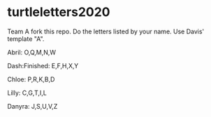 # turtleletters2020
Team A fork this repo.
Do the letters listed by your name. Use Davis' template "A".

Abril: O,Q,M,N,W

Dash:Finished: E,F,H,X,Y 

Chloe: P,R,K,B,D

Lilly: C,G,T,I,L

Danyra: J,S,U,V,Z
